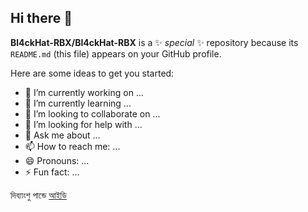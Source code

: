 ## Hi there 👋


**Bl4ckHat-RBX/Bl4ckHat-RBX** is a ✨ _special_ ✨ repository because its `README.md` (this file) appears on your GitHub profile.

Here are some ideas to get you started:

- 🔭 I’m currently working on ...
- 🌱 I’m currently learning ...
- 👯 I’m looking to collaborate on ...
- 🤔 I’m looking for help with ...
- 💬 Ask me about ...
- 📫 How to reach me: ...
- 😄 Pronouns: ...
- ⚡ Fun fact: ...

দিব্যাংশু পান্ডে <a href="https://github.com/CodeCr4cker">আইডি</a> 
